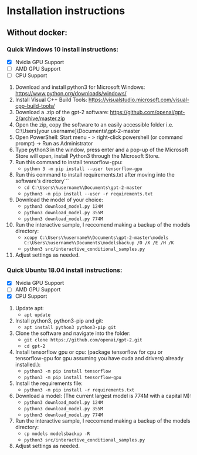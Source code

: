 # Installation instructions

## Without docker:

### Quick Windows 10 install instructions:
- [x] Nvidia GPU Support
- [ ] AMD GPU Support
- [ ] CPU Support
1. Download and install python3 for Microsoft Windows: https://www.python.org/downloads/windows/
2. Install Visual C++ Build Tools: https://visualstudio.microsoft.com/visual-cpp-build-tools/
3. Download a .zip of the gpt-2 software: https://github.com/openai/gpt-2/archive/master.zip
4. Open the zip, copy the software to an easily accessible folder i.e. C:\Users\[your username]\Documents\gpt-2-master
5. Open PowerShell: Start menu - > right-click powershell (or command prompt) -> Run as Administrator
6. Type python3 in the window, press enter and a pop-up of the Microsoft Store will open, install Python3 through the Microsoft Store.
6. Run this command to install tensorflow-gpu:
   - ```python 3 -m pip install --user tensorflow-gpu```
7. Run this command to install requirements.txt after moving into the software's directory```
   - ```cd C:\Users\%username%\Documents\gpt-2-master```
   - ```python3 -m pip install --user -r requirements.txt```
8. Download the model of your choice:
   - ```python3 download_model.py 124M```
   - ```python3 download_model.py 355M``` 
   - ```python3 download_model.py 774M```
9. Run the interactive sample, I reccomend making a backup of the models directory:
   - ```xcopy C:\Users\%username%\Documents\gpt-2-master\models C:\Users\%username%\Documents\modelsbackup /O /X /E /H /K```
   - ```python3 src/interactive_conditional_samples.py```
10. Adjust settings as needed.

### Quick Ubuntu 18.04 install instructions:
- [x] Nvidia GPU Support
- [ ] AMD GPU Support
- [x] CPU Support
1. Update apt:
    - ```apt update```
2. Install python3, python3-pip and git:
    - ```apt install python3 python3-pip git```
3. Clone the software and navigate into the folder:
    - ```git clone https://github.com/openai/gpt-2.git```
    - ```cd gpt-2```
4. Install tensorflow gpu or cpu: (package tensorflow for cpu or tensorflow-gpu for gpu assuming you have cuda and drivers)
already installed.):
    - ```python3 -m pip install tensorflow```
    - ```python3 -m pip install tensorflow-gpu```
5. Install the requirements file:
    - ```python3 -m pip install -r requirements.txt```
6. Download a model: (The current largest model is 774M with a capital M):
   - ```python3 download_model.py 124M```
   - ```python3 download_model.py 355M``` 
   - ```python3 download_model.py 774M```
7. Run the interactive sample, I reccomend making a backup of the models directory:
    - ```cp models modelsbackup -R```
    - ```python3 src/interactive_conditional_samples.py```
8. Adjust settings as needed.
